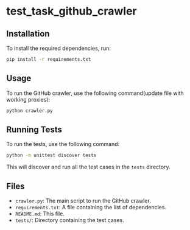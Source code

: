 # test_task_github_crawler


## Installation

To install the required dependencies, run:
```bash
pip install -r requirements.txt
```

## Usage

To run the GitHub crawler, use the following command(update file with working proxies):
```bash
python crawler.py
```

## Running Tests

To run the tests, use the following command:
```bash
python -m unittest discover tests
```
This will discover and run all the test cases in the `tests` directory.

## Files

- `crawler.py`: The main script to run the GitHub crawler.
- `requirements.txt`: A file containing the list of dependencies.
- `README.md`: This file.
- `tests/`: Directory containing the test cases.